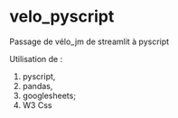 # velo_pyscript

Passage de vélo_jm de streamlit à pyscript

Utilisation de :

1. pyscript,
2. pandas,
3. googlesheets;
4. W3 Css


